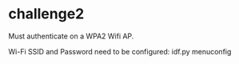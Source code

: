 # challenge2

Must authenticate on a WPA2 Wifi AP.

Wi-Fi SSID and Password need to be configured:
idf.py menuconfig
